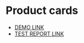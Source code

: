 # Product cards
- [DEMO LINK](https://HaidaiAndrii.github.io/layout_product-cards/) <br>
- [TEST REPORT LINK](https://HaidaiAndrii.github.io/layout_product-cards/report/html_report/)
